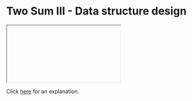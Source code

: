 # Two Sum III - Data structure design 

<iframe></iframe>

Click [here](Explanation.md) for an explanation.

